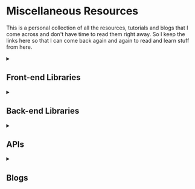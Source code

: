 # Miscellaneous Resources     
<p>This is a personal collection of all the resources, tutorials and blogs that I come across and don't have time to read them right away. So I keep the links here so that I can come back again and again to read and learn stuff from here. </p>     

<details> 
<summary><h2>Front-end Libraries</h2></summary>
   
<details>
<summary><h3> React: </h3></summary>    

1. [developerway.com](https://www.developerway.com/?filter=react).   
###### tags: `frontend` `react` `blog` 

![developerway ss](./images/developerway.png)    

2. [Interactive way to learn React](https://react.gg/?s=visualized)       
###### tags: `interactive` `react` `visualisation` `fun` 
![react.gg ss](./images/reactgg.png)    

3. [The most common React Design Patterns-Part1](https://www.linkedin.com/pulse/most-common-react-design-patterns-baqir-nekfar/)    
[The most common React Design Patterns-Part2](https://www.linkedin.com/pulse/most-common-react-design-patterns-part2-baqir-nekfar/)    
###### tags: `Design Pattern` `react` `Blog` 
![react design pattern](./images/React%20Design%20Patterns.png)

</details>    
  
<details>
<summary><h3> JavaScript Libraries </h3></summary>
<h3> P5.js: </h3>   

1. [p5.js](https://p5js.org/)     

###### tags: `opensource` `animation` `creative design/coding` `interactive graphics` `data visualization`   

<details><summary><h5>Brief description about p5.js from ChatGPT</h5></summary>
<p>
It is a JavaScript library that makes it easy to create interactive graphics and animations in a web browser. p5.js is based on the Processing programming language and provides a simple and intuitive API for creating and manipulating graphics, sounds, and interactivity. 
</p>
<p>
With p5.js, you can create animations, generative art, games, data visualizations, and other interactive projects directly in your web browser using JavaScript. The library is open source and has a large community of users and contributors, which means there are many resources and examples available to help you get started and learn more about p5.js.    
</p>
</details>   
 
![p5js](./images/p5js.png)    

2. [Typing and Deleting Effect](https://usefulangle.com/post/75/typing-effect-animation-javascript-css)     

3. [Typewriter Effect](https://www.npmjs.com/package/typewriter-effect)

4. [Cool Animation for Login](https://codepen.io/m3eu/pen/VwYBbwO)    


</details>    
<details>
<summary><h3>CSS</h3></summary>     

1. [Fun with Viewport Units](https://css-tricks.com/fun-viewport-units/)    
2. [Precision Responsive Typography](https://codepen.io/MadeByMike/pen/YPJJYv)    
3. [Simplified Fluid Typography](https://css-tricks.com/simplified-fluid-typography/)   
4. [CSS Display Property](https://developer.mozilla.org/en-US/docs/Web/CSS/display)   
5. [CSS Specificity](https://developer.mozilla.org/en-US/docs/Web/CSS/Specificity)
6. [Best List of Tutorials for CSS](https://www.freecodecamp.org/news/best-css-and-css3-tutorial/)     
7. [CSS Layouts](https://developer.mozilla.org/en-US/docs/Learn/CSS/CSS_layout)
8. [CSS Grid by Example](https://gridbyexample.com/)
9. [The Experimental Layout Lab, A very interesting website!!!](https://labs.jensimmons.com/)
10. [Grid Mastery Game](https://gridcritters.com/)
11. [Learn CSS Grid by Building 5 Layouts in 17 minutes](https://www.freecodecamp.org/news/learn-css-grid-by-building-5-layouts/)
12. [Test your skills: Grid](https://developer.mozilla.org/en-US/docs/Learn/CSS/CSS_layout/Grid_skills)
13. [Learn Flex/Grid/RegEx By Playing Games](https://codingfantasy.com/)

</details>
</details> 


<details>
<summary><h2>Back-end Libraries</h2></summary>
</details>


<details> 
<summary><h2>APIs</h2> </summary>   

1. [Mapbox API](https://docs.mapbox.com/api/overview/).   
###### tags: `map` `location`    

2. [Nasa API](https://api.nasa.gov/).   
3. [Favorite Quotes](https://favqs.com/api)    
4. [DB of Food Items and Recipes with Health Analysis](https://www.edamam.com/)     
5. [Fake e-commerce data](https://fakestoreapi.com/)
6. [How to Use an API](https://rapidapi.com/blog/how-to-use-an-api/)    
7. [Top AI Based APIs](https://rapidapi.com/collection/ai-based-apis)    
8. [Free Public APIs for Developers](https://rapidapi.com/collection/list-of-free-apis)
</details>     

<details>
<summary><h2>Blogs</h2></summary>
</details>


  



